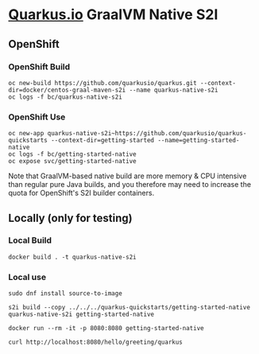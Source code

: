 # [Quarkus.io](http://quarkus.io) GraalVM Native S2I

## OpenShift

### OpenShift Build

    oc new-build https://github.com/quarkusio/quarkus.git --context-dir=docker/centos-graal-maven-s2i --name quarkus-native-s2i
    oc logs -f bc/quarkus-native-s2i

### OpenShift Use

    oc new-app quarkus-native-s2i~https://github.com/quarkusio/quarkus-quickstarts --context-dir=getting-started --name=getting-started-native
    oc logs -f bc/getting-started-native
    oc expose svc/getting-started-native

Note that GraalVM-based native build are more memory & CPU intensive than regular pure Java builds,
and you therefore may need to increase the quota for OpenShift's S2I builder containers.

## Locally (only for testing)

### Local Build

    docker build . -t quarkus-native-s2i

### Local use

    sudo dnf install source-to-image

    s2i build --copy ../../../quarkus-quickstarts/getting-started-native quarkus-native-s2i getting-started-native

    docker run --rm -it -p 8080:8080 getting-started-native

    curl http://localhost:8080/hello/greeting/quarkus
